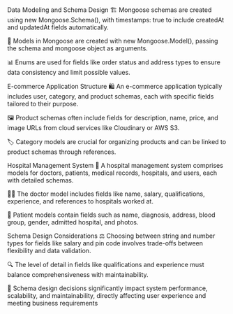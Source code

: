 Data Modeling and Schema Design
🏗️
Mongoose schemas are created using new Mongoose.Schema(), with timestamps: true to include createdAt and updatedAt fields automatically.

🔗
Models in Mongoose are created with new Mongoose.Model(), passing the schema and mongoose object as arguments.

📊
Enums are used for fields like order status and address types to ensure data consistency and limit possible values.

E-commerce Application Structure
🛍️
An e-commerce application typically includes user, category, and product schemas, each with specific fields tailored to their purpose.

🖼️
Product schemas often include fields for description, name, price, and image URLs from cloud services like Cloudinary or AWS S3.

🏷️
Category models are crucial for organizing products and can be linked to product schemas through references.

Hospital Management System
🏥
A hospital management system comprises models for doctors, patients, medical records, hospitals, and users, each with detailed schemas.

👨‍⚕️
The doctor model includes fields like name, salary, qualifications, experience, and references to hospitals worked at.

🤒
Patient models contain fields such as name, diagnosis, address, blood group, gender, admitted hospital, and photos.

Schema Design Considerations
⚖️
Choosing between string and number types for fields like salary and pin code involves trade-offs between flexibility and data validation.

🔍
The level of detail in fields like qualifications and experience must balance comprehensiveness with maintainability.

🚀
Schema design decisions significantly impact system performance, scalability, and maintainability, directly affecting user experience and meeting business requirements
